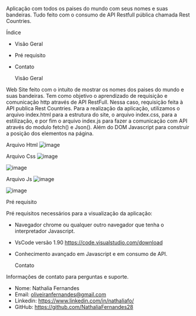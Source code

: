   Aplicação com todos os paises do mundo com seus nomes e suas bandeiras. Tudo feito com o consumo de API Restfull pública chamada Rest Countries.  




  
  Índice 
  
* Visão Geral
* Pré requisito
* Contato

  




  Visão Geral
  
Web Site feito com o intuito de mostrar os nomes dos paises do mundo e suas bandeiras. Tem como objetivo o aprendizado de requisição e comunicação 
http através de API RestFull. Nessa caso, requisição feita à API publica Rest Countries. Para a realização da aplicação, utilizamos o arquivo index.html
para a estrutura do site, o arquivo index.css, para a estilização, e por fim o arquivo index.js para fazer a comunicação com API através do modulo 
fetch() e Json(). Além do DOM Javascript para construir a posição dos elementos na página. 



Arquivo Html
![image](https://github.com/NathaliaFernandes28/APIRestfullRestCountries/assets/88513545/e1f1a497-76e7-49bd-813f-8ea50ebf8ae5)





Arquivo Css
![image](https://github.com/NathaliaFernandes28/APIRestfullRestCountries/assets/88513545/c24b5dcd-1224-45d1-8753-1305665a490b)


![image](https://github.com/NathaliaFernandes28/APIRestfullRestCountries/assets/88513545/baac7986-ebe9-472e-8375-135fdcefdc34)






Arquivo Js
![image](https://github.com/NathaliaFernandes28/APIRestfullRestCountries/assets/88513545/49f76849-2b67-4943-b368-1ecc8ab9648c)



![image](https://github.com/NathaliaFernandes28/APIRestfullRestCountries/assets/88513545/bbe996e2-5add-431b-8210-4c2e4c32f398)








Pré requisito 

Pré requisitos necessários para a visualização da aplicação:
* Navegador chrome ou qualquer outro navegador que tenha o interpretador Javascript.
* VsCode versão 1.90 <link>https://code.visualstudio.com/download</link>
* Conhecimento avançado em Javascript e em consumo de API. 







  Contato
  
Informações de contato para perguntas e suporte.
* Nome: Nathalia Fernandes
* Email: oliveiranfernandes@gmail.com
* Linkedin: <link>https://www.linkedin.com/in/nathaliafo/</link>
* GitHub: <link>https://github.com/NathaliaFernandes28</link>
